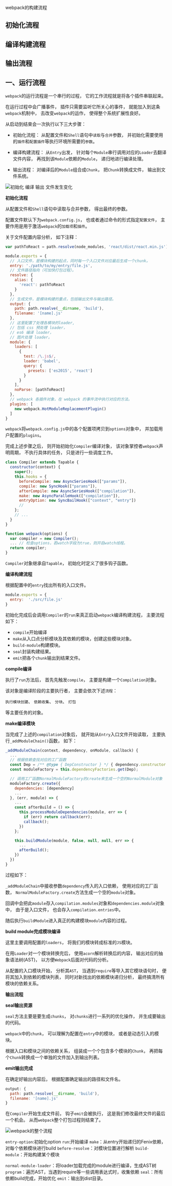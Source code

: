 webpack的构建流程

## 初始化流程
## 编译构建流程
## 输出流程

## 一、运行流程

`webpack`的运行流程是一个串行的过程，
它的工作流程就是将各个插件串联起来。

在运行过程中会广播事件，
插件只需要监听它所关心的事件，
就能加入到这条`webpack`机制中，
去改变`webpack`的运作，
使得整个系统扩展性良好。

从启动到结束会一次执行以下三大步骤：

- 初始化流程：
从配置文件和`Shell`语句中`读取`与`合并`参数，
并初始化需要使用的`插件`和`配置插件`等执行环境所需要的`参数`。

- 编译构建流程：
从`Entry`出发，
针对每个`Module`串行调用对应的`Loader`去翻译文件内容，
再找到该`Module`依赖的`Module`，
递归地进行编译处理。

- 输出流程：
对编译后的`Module`组合成`Chunk`，
把`Chunk`转换成文件，
输出到文件系统。

![初始化 编译 输出 文件发生变化](../images/webpack/webpack的构建流程/1.png)

**初始化流程**

从配置文件和`Shell`语句中读取与合并参数，
得出最终的参数。

配置文件默认下为`webpack.config.js`，
也或者通过命令的形式指定`配置文件`，
主要作用是用于激活`webpack`的`加载项`和`插件`。

关于文件配置内容分析，
如下注释：

```js
var pathToReact = path.resolve(node_modules, 'react/dist/react.min.js');

module.exports = {
  // 入口文件，是模块构建的起点，同时每一个入口文件对应最后生成一个chunk。
  entry: './path/to/my/entry/file.js',
  // 文件路径指向（可加快打包过程）。
  resolve: {
    alias: {
      'react': pathToReact
    }
  },
  // 生成文件，是模块构建的重点，包括输出文件与输出路径。
  output: {
    path: path.resolve(__dirname, 'build'),
    filename: '[name].js'
  },
  // 这里配置了处理各模块的loader,
  // 包括 css 预处理 loader，
  // es6 编译 loader，
  // 图片处理 loader。
  module: {
    loaders: [
      {
        test: /\.js$/,
        loader: 'babel',
        query: {
          presets: ['es2015', 'react']
        }
      }
    ],
    noParse: [pathToReact]
  },
  // webpack 各插件对象，在 webpack 的事件流中执行对应的方法。
  plugins: [
    new webpack.HotModuleReplacementPlugin()
  ]
}
```
`webpack`将`webpack.config.js`中的各个配置项拷贝到`options`对象中，
并加载用户配置的`plugins`。

完成上述步骤之后，
则开始初始化`Compiler`编译对象，
该对象掌控者`webpack`声明周期，
不执行具体的任务，
只是进行一些调度工作。

```js
class Compiler extends Tapable {
  constructor(context) {
    super();
    this.hooks = {
      beforeCompile: new AsyncSeriesHook(["params"]),
      compile: new SyncHook(["params"]),
      afterCompile: new AsyncSeriesHook(["compilation"]),
      make: new AsyncParalleHook(["compilation"]),
      entryOption: new SyncBailHook(["context", "entry"])
      //
    };
    // ...
  }
}

function webpack(options) {
  var compiler = new Compiler();
  ... // 检查options，若watch字段为true，则开启watch线程。
  return compiler;
}
```
`Compiler`对象继承自`Tapable`，
初始化时定义了很多钩子函数。

**编译构建流程**

根据配置中的`entry`找出所有的入口文件。

```js
module.exports = {
  entry:  './src/file.js'
}
```
初始化完成后会调用`Compiler`的`run`来真正启动`webpack`编译构建流程，
主要流程如下：

- `compile`开始编译
- `make`从入口点分析模块及其依赖的模块，创建这些模块对象。
- `build-module`构建模块。
- `seal`封装构建结果。
- `emit`把各个`chunk`输出到结果文件。

**compile编译**

执行了`run`方法后，
首先先触发`compile`，
主要是构建一个`Compilation`对象。

该对象是编译阶段的主要执行者，
主要会依次下述`流程`：

`执行模块创建`、
`依赖收集`、
`分块`、
`打包`

等主要任务的对象。

**make编译模块**

当完成了上述的`compilation`对象后，
就开始从`Entry`入口文件开始读取，
主要执行`_addModuleChain()`函数，
如下：

```js
_addModuleChain(context, dependency, onModule, callback) {
  ...
  // 根据依赖查找对应的工厂函数
  const Dep = /** @type { DepConstructor } */ { dependency.constructor };
  const moduleFactory = this.dependencyFactories.get(Dep);

  // 调用工厂函数NormalModuleFactory的create来生成一个空的NormalModule对象
  moduleFactory.create({
    dependencies: [dependency]
    ...
  }, (err, module) => {
    ...
    const afterBuild = () => {
      this.processModuleDependencies(module, err => {
        if (err) return callback(err);
        callback();
      })
    };

    this.buildModule(module, false, null, null, err => {
      ...
      afterBuild();
    })
  })
}
```
过程如下：

`_addModuleChain`中接收参数`dependency`传入的入口依赖，
使用对应的工厂函数，
`NormalModuleFactory.create`方法生成一个空的`module`对象。

回调中会把此`module`存入`compilation.modules`对象和`dependencies.module`对象中，
由于是入口文件，
也会存入`compilation.entries`中。

随后执行`buildModule`进入真正的构建模块`module`内容的过程。

**build module完成模块编译**

这里主要调用配置的`loaders`，
将我们的模块转成标准的`JS`模块。

在用`Loader`对一个模块转换完后，
使用`acorn`解析转换后的内容，
输出对应的抽象语法树(AST)，
以方便`Webpack`后面对代码的分析。

从配置的入口模块开始，
分析其`AST`，
当遇到`require`等导入其它模块语句时，
便将其加入到依赖的模块列表，
同时对新找出的依赖模块递归分析，
最终搞清所有模块的依赖关系。

**输出流程**

**seal输出资源**

`seal`方法主要是要生成`chunks`，
对`chunks`进行一系列的优化操作，
并生成要输出的代码。

`webpack`中的`chunk`，
可以理解为配置在`entry`中的模块，
或者是动态引入的模块。

根据入口和模块之间的依赖关系，
组装成一个个包含多个模块的`Chunk`，
再把每个`Chunk`转换成一个单独的文件加入到输出列表。

**emit输出完成**

在确定好输出内容后，
根据配置确定输出的路径和文件名。

```js
output: {
  path: path.resolve(__dirname, 'build'),
  filename: '[name].js'
}
```
在`Compiler`开始生成文件前，
钩子`emit`会被执行，
这是我们修改最终文件的最后一个机会。
从而`webpack`整个打包过程则结束了。

![webpack的整个流程](../images/webpack/webpack的构建流程/2.png)

`entry-option`:初始化option
`run`:开始编译
`make`：从entry开始递归的Fenix依赖，对每个依赖模块进行build
`before-resolve`：对模块位置进行解析
`build-module`：开始构建某个模块

`normal-module-loader`：将loader加载完成的module进行编译，生成AST树
`program`：遍历AST，当遇到require等一些调用表达式时，收集依赖
`seal`：所有依赖build完成，开始优化
`emit`：输出到dist目录。

